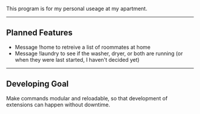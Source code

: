 This program is for my personal useage at my apartment.

---

## Planned Features

* Message !home to retreive a list of roommates at home
* Message !laundry to see if the washer, dryer, or both are running (or when they were last started, I haven't decided yet)

---

## Developing Goal

Make commands modular and reloadable, so that development of extensions can happen without downtime.